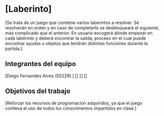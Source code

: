 # [Laberinto]

[Se trata de un juego que contiene varios laberintos a resolver. Se resolverán en orden y en caso de completarlo se desbloqueará el siguiente, más complicado que el anterior. En usuario escogerá dónde empezar en cada laberinto y deberá encontrar la salida, proceso en el cual puede encontrar ayudas u objetos que tendrán distintas funciones durante la partida.]

## Integrantes del equipo

[Diego Fernandes Alves (55229).]
[]
[]
[]

## Objetivos del trabajo

[Reforzar los recursos de programación adquiridos, ya que el juego conlleva el uso de todos los conocimientos impartidos en clase.]
